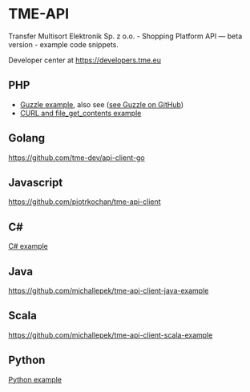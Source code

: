 TME-API
=======

Transfer Multisort Elektronik Sp. z o.o. - Shopping Platform API — beta version - example code snippets.

Developer center at https://developers.tme.eu

## PHP

* [Guzzle example](https://github.com/tme-dev/api-client-guzzle), also see ([see Guzzle on GitHub](https://github.com/guzzle/guzzle))
* [CURL and file_get_contents example](./PHP/basic)

## Golang

https://github.com/tme-dev/api-client-go

## Javascript

https://github.com/piotrkochan/tme-api-client

## C#

[C# example](./C%23)

## Java

https://github.com/michallepek/tme-api-client-java-example

## Scala

https://github.com/michallepek/tme-api-client-scala-example

## Python

[Python example](./Python)

